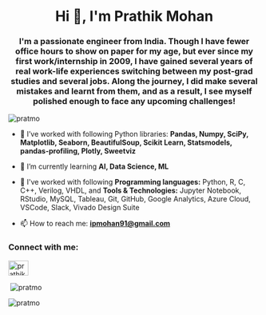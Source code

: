 <h1 align="center">Hi 👋, I'm Prathik Mohan</h1>
<h3 align="center">I'm a passionate engineer from India. Though I have fewer office hours to show on paper for my age, but ever since my first work/internship in 2009, I have gained several years of real work-life experiences switching between my post-grad studies and several jobs. Along the journey, I did make several mistakes and learnt from them, and as a result, I see myself polished enough to face any upcoming challenges!</h3>

<p align="left"> <img src="https://komarev.com/ghpvc/?username=pratmo&label=Profile%20views&color=0e75b6&style=flat" alt="pratmo" /> </p>

- 🔭 I’ve worked with following Python libraries: **Pandas, Numpy, SciPy, Matplotlib, Seaborn, BeautifulSoup, Scikit Learn, Statsmodels, pandas-profiling, Plotly, Sweetviz**

- 🌱 I’m currently learning **AI, Data Science, ML**

- 👯 I've worked with following **Programming languages:** Python, R, C, C++, Verilog, VHDL, and **Tools & Technologies:** Jupyter Notebook, RStudio, MySQL, Tableau, Git, GitHub, Google Analytics, Azure Cloud, VSCode, Slack, Vivado Design Suite

- 📫 How to reach me: **ipmohan91@gmail.com**

<h3 align="left">Connect with me:</h3>
<p align="left">
<a href="https://linkedin.com/in/prathikmohan" target="blank"><img align="center" src="https://raw.githubusercontent.com/rahuldkjain/github-profile-readme-generator/master/src/images/icons/Social/linked-in-alt.svg" alt="prathikmohan" height="30" width="40" /></a>
</p>



<p>&nbsp;<img align="center" src="https://github-readme-stats.vercel.app/api?username=pratmo&show_icons=true&locale=en" alt="pratmo" /></p>

<p><img align="center" src="https://github-readme-streak-stats.herokuapp.com/?user=pratmo&" alt="pratmo" /></p>
